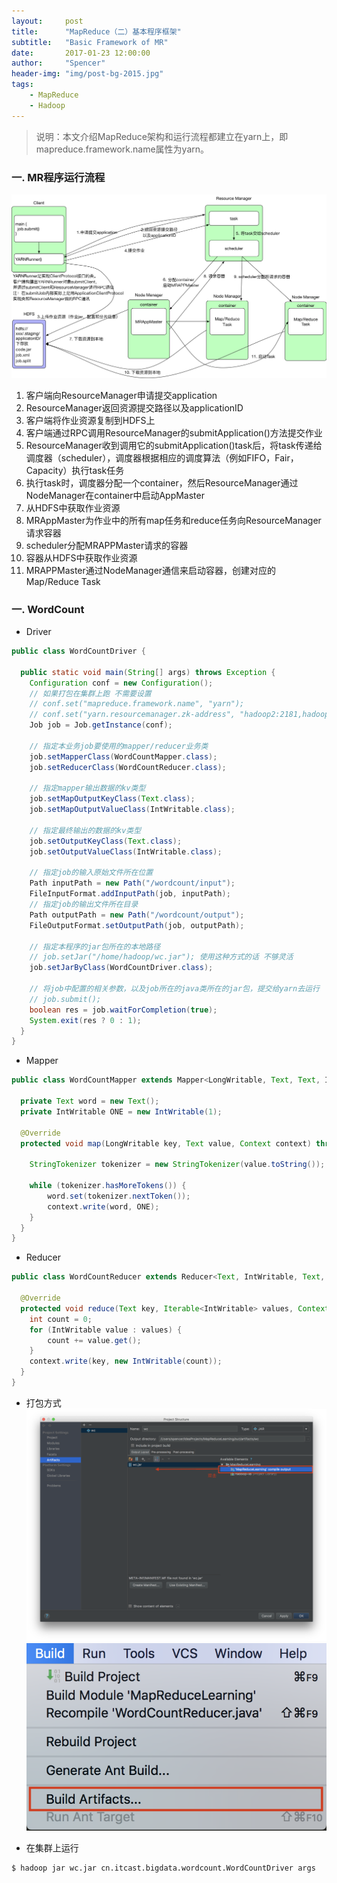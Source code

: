 ```yaml
---
layout:     post
title:      "MapReduce（二）基本程序框架"
subtitle:   "Basic Framework of MR"
date:       2017-01-23 12:00:00
author:     "Spencer"
header-img: "img/post-bg-2015.jpg"
tags:
    - MapReduce
    - Hadoop
---
```


> 说明：本文介绍MapReduce架构和运行流程都建立在yarn上，即mapreduce.framework.name属性为yarn。

### 一. MR程序运行流程
![mapreduceOnYarn.png](/img/in-post/post-js-version/mapreduceOnYarn.png)
1. 客户端向ResourceManager申请提交application
2. ResourceManager返回资源提交路径以及applicationID
3. 客户端将作业资源复制到HDFS上
4. 客户端通过RPC调用ResourceManager的submitApplication()方法提交作业
5. ResourceManager收到调用它的submitApplication()task后，将task传递给调度器（scheduler），调度器根据相应的调度算法（例如FIFO，Fair，Capacity）执行task任务
6. 执行task时，调度器分配一个container，然后ResourceManager通过NodeManager在container中启动AppMaster
7. 从HDFS中获取作业资源
8. MRAppMaster为作业中的所有map任务和reduce任务向ResourceManager请求容器
9. scheduler分配MRAPPMaster请求的容器
10. 容器从HDFS中获取作业资源
11. MRAPPMaster通过NodeManager通信来启动容器，创建对应的Map/Reduce Task

### 一. WordCount
* Driver
```java
public class WordCountDriver {

  public static void main(String[] args) throws Exception {
    Configuration conf = new Configuration();
    // 如果打包在集群上跑 不需要设置
    // conf.set("mapreduce.framework.name", "yarn");
    // conf.set("yarn.resourcemanager.zk-address", "hadoop2:2181,hadoop3:2181,hadoop4:2181");
    Job job = Job.getInstance(conf);

    // 指定本业务job要使用的mapper/reducer业务类
    job.setMapperClass(WordCountMapper.class);
    job.setReducerClass(WordCountReducer.class);

    // 指定mapper输出数据的kv类型
    job.setMapOutputKeyClass(Text.class);
    job.setMapOutputValueClass(IntWritable.class);

    // 指定最终输出的数据的kv类型
    job.setOutputKeyClass(Text.class);
    job.setOutputValueClass(IntWritable.class);

    // 指定job的输入原始文件所在位置
    Path inputPath = new Path("/wordcount/input");
    FileInputFormat.addInputPath(job, inputPath);
    // 指定job的输出文件所在目录
    Path outputPath = new Path("/wordcount/output");
    FileOutputFormat.setOutputPath(job, outputPath);

    // 指定本程序的jar包所在的本地路径
    // job.setJar("/home/hadoop/wc.jar"); 使用这种方式的话 不够灵活
    job.setJarByClass(WordCountDriver.class);

    // 将job中配置的相关参数，以及job所在的java类所在的jar包，提交给yarn去运行
    // job.submit();
    boolean res = job.waitForCompletion(true);
    System.exit(res ? 0 : 1);
  }
}
```

* Mapper
```java
public class WordCountMapper extends Mapper<LongWritable, Text, Text, IntWritable> {

  private Text word = new Text();
  private IntWritable ONE = new IntWritable(1);

  @Override
  protected void map(LongWritable key, Text value, Context context) throws IOException, InterruptedException {

    StringTokenizer tokenizer = new StringTokenizer(value.toString());

    while (tokenizer.hasMoreTokens()) {
        word.set(tokenizer.nextToken());
        context.write(word, ONE);
    }
  }
}
```

* Reducer
```java
public class WordCountReducer extends Reducer<Text, IntWritable, Text, IntWritable> {

  @Override
  protected void reduce(Text key, Iterable<IntWritable> values, Context context) throws IOException, InterruptedException {
    int count = 0;
    for (IntWritable value : values) {
        count += value.get();
    }
    context.write(key, new IntWritable(count));
  }
}
```

* 打包方式
![buildJar.png](/img/in-post/post-js-version/buildJar.png)
![buildArtifacts.png](/img/in-post/post-js-version/buildArtifacts.png)

* 在集群上运行
```shell
$ hadoop jar wc.jar cn.itcast.bigdata.wordcount.WordCountDriver args
```
